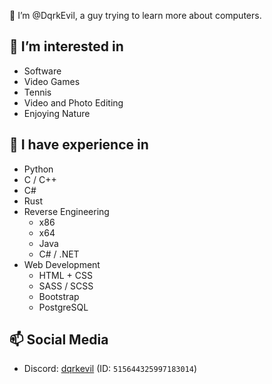 👋 I’m @DqrkEvil, a guy trying to learn more about computers.

👀 I’m interested in 
-
- Software
- Video Games 
- Tennis
- Video and Photo Editing
- Enjoying Nature

🌱 I have experience in
-
- Python
- C / C++
- C#
- Rust
- Reverse Engineering
  - x86
  - x64
  - Java
  - C# / .NET
- Web Development
  - HTML + CSS
  - SASS / SCSS
  - Bootstrap
  - PostgreSQL

📫 Social Media
-
- Discord: [dqrkevil](https://discord.com/users/515644325997183014/) (ID: ```515644325997183014```)
